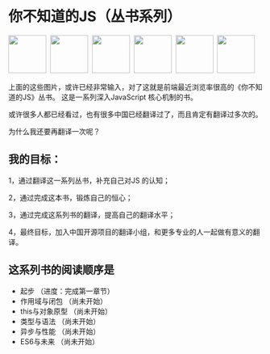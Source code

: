 # 你不知道的JS（丛书系列）

<a href="http://shop.oreilly.com/product/0636920039303.do"><img src="up %26 going/cover.jpg" width="75"></a>&nbsp;
<a href="http://shop.oreilly.com/product/0636920026327.do"><img src="scope %26 closures/cover.jpg" width="75"></a>&nbsp;
<a href="http://shop.oreilly.com/product/0636920033738.do"><img src="this %26 object prototypes/cover.jpg" width="75"></a>&nbsp;
<a href="http://shop.oreilly.com/product/0636920033745.do"><img src="types %26 grammar/cover.jpg" width="75"></a>&nbsp;
<a href="http://shop.oreilly.com/product/0636920033752.do"><img src="async %26 performance/cover.jpg" width="75"></a>&nbsp;
<a href="http://shop.oreilly.com/product/0636920033769.do"><img src="es6 %26 beyond/cover.jpg" width="75"></a>

上面的这些图片，或许已经非常输入，对了这就是前端最近浏览率很高的《你不知道的JS》丛书。 这是一系列深入JavaScript 核心机制的书。

或许很多人都已经看过，也有很多中国已经翻译过了，而且肯定有翻译过多次的。

为什么我还要再翻译一次呢？

## 我的目标： 

1，通过翻译这一系列丛书，补充自己对JS 的认知；

2，通过完成这本书，锻炼自己的恒心；

3，通过完成这系列书的翻译，提高自己的翻译水平；

4，最终目标，加入中国开源项目的翻译小组，和更多专业的人一起做有意义的翻译。


## 这系列书的阅读顺序是

*  起步 （进度：完成第一章节）
*  作用域与闭包 （尚未开始）
*  this与对象原型 （尚未开始）
*  类型与语法 （尚未开始）
*  异步与性能 （尚未开始）
*  ES6与未来 （尚未开始）
